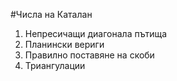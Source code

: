 #Числа на Каталан
1. Непресичащи диагонала пътища
2. Планински вериги
3. Правилно поставяне на скоби
4. Триангулации

